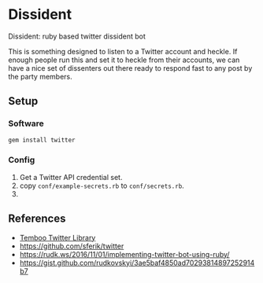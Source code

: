 # Dissident

Dissident: ruby based twitter dissident bot

This is something designed to listen to a Twitter account and heckle. If enough people run this and set it
to heckle from their accounts, we can have a nice set of dissenters out there ready to respond fast to any post by the
party members.





## Setup

### Software
```bash
gem install twitter
```

### Config

1. Get a Twitter API credential set.
1. copy `conf/example-secrets.rb` to `conf/secrets.rb`.
1. 

## References

* [Temboo Twitter Library](https://temboo.com/library/Library/Twitter/)
* https://github.com/sferik/twitter
* https://rudk.ws/2016/11/01/implementing-twitter-bot-using-ruby/ 
* https://gist.github.com/rudkovskyi/3ae5baf4850ad70293814897252914b7


